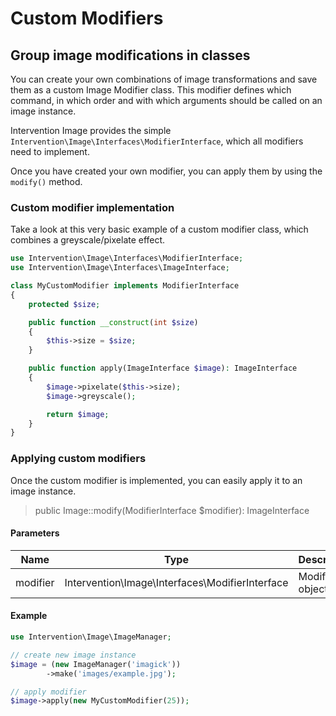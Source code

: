 # Custom Modifiers
## Group image modifications in classes

You can create your own combinations of image transformations and save them as a custom Image Modifier class.  This modifier defines which command, in which order and with which arguments should be called on an image instance.

Intervention Image provides the simple `Intervention\Image\Interfaces\ModifierInterface`, which all modifiers need to implement.

Once you have created your own modifier, you can apply them by using the `modify()` method.


### Custom modifier implementation

Take a look at this very basic example of a custom modifier class, which combines a greyscale/pixelate effect.

```php
use Intervention\Image\Interfaces\ModifierInterface;
use Intervention\Image\Interfaces\ImageInterface;

class MyCustomModifier implements ModifierInterface
{
    protected $size;

    public function __construct(int $size)
    {
        $this->size = $size;
    }

    public function apply(ImageInterface $image): ImageInterface
    {
        $image->pixelate($this->size);
        $image->greyscale();

        return $image;
    }
}
```

### Applying custom modifiers

Once the custom modifier is implemented, you can easily apply it to an image instance.

> public Image::modify(ModifierInterface $modifier): ImageInterface

#### Parameters

| Name | Type | Description |
| - | - | - |
| modifier | Intervention\Image\Interfaces\ModifierInterface | Modifier object  |

#### Example

```php
use Intervention\Image\ImageManager;

// create new image instance
$image = (new ImageManager('imagick'))
        ->make('images/example.jpg');

// apply modifier
$image->apply(new MyCustomModifier(25));
```
